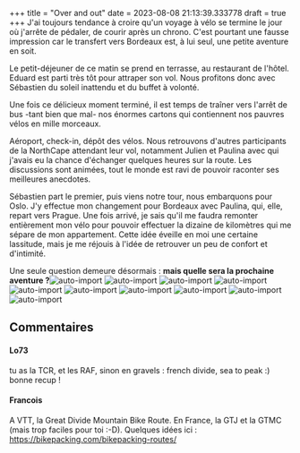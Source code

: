+++
title = "Over and out"
date = 2023-08-08 21:13:39.333778
draft = true
+++
J'ai toujours tendance à croire qu'un voyage à vélo se termine le jour où j'arrête de pédaler, de courir après un chrono. C'est pourtant une fausse impression car le transfert vers Bordeaux est, à lui seul, une petite aventure en soit.

Le petit-déjeuner de ce matin se prend en terrasse, au restaurant de l'hôtel. Eduard est parti très tôt pour attraper son vol. Nous profitons donc avec Sébastien du soleil inattendu et du buffet à volonté.

Une fois ce délicieux moment terminé, il est temps de traîner vers l'arrêt de bus -tant bien que mal- nos énormes cartons qui contiennent nos pauvres vélos en mille morceaux.

Aéroport, check-in, dépôt des vélos. Nous retrouvons d'autres participants de la NorthCape attendant leur vol, notamment Julien et Paulina avec qui j'avais eu la chance d'échanger quelques heures sur la route. Les discussions sont animées, tout le monde est ravi de pouvoir raconter ses meilleures anecdotes.

Sébastien part le premier, puis viens notre tour, nous embarquons pour Oslo. J'y effectue mon changement pour Bordeaux avec Paulina, qui, elle, repart vers Prague. Une fois arrivé, je sais qu'il me faudra remonter entièrement mon vélo pour pouvoir effectuer la dizaine de kilomètres qui me sépare de mon appartement. Cette idée éveille en moi une certaine lassitude, mais je me réjouis à l'idée de retrouver un peu de confort et d'intimité.

Une seule question demeure désormais : **mais quelle sera la prochaine aventure ?**![auto-import](https://thumbsnap.com/i/hfhnpuMC.jpg)
![auto-import](https://thumbsnap.com/i/dtGoFvjd.jpg)
![auto-import](https://thumbsnap.com/i/odS9vqwc.jpg)
![auto-import](https://thumbsnap.com/i/zJwNfrPw.jpg)
![auto-import](https://thumbsnap.com/i/Yz7fqAvh.jpg)
![auto-import](https://thumbsnap.com/i/5rN2aupe.jpg)
![auto-import](https://thumbsnap.com/i/mmiDiSrJ.jpg)
![auto-import](https://thumbsnap.com/i/XzDbMXvU.jpg)
![auto-import](https://thumbsnap.com/i/qGXqbPFp.jpg)
![auto-import](https://thumbsnap.com/i/yJY889z1.jpg)
## Commentaires
#### Lo73
tu as la TCR, et les RAF, sinon en gravels : french divide, sea to peak :)
bonne recup !
#### Francois
A VTT, la Great Divide Mountain Bike Route.
En France, la GTJ et la GTMC (mais trop faciles pour toi :-D). Quelques idées ici : https://bikepacking.com/bikepacking-routes/
